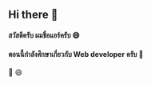 ## Hi there 👋
#### สวัสดีครับ ผมชื่อแอร์ครับ 😄
#### ตอนนี้กำลังศึกษาเกี่ยวกับ Web developer ครับ 🔭
🌱 😄

<!--
**airman00002/airman00002** is a ✨ _special_ ✨ repository because its `README.md` (this file) appears on your GitHub profile.

Here are some ideas to get you started:

- 🔭 I’m currently working on ...
- 🌱 I’m currently learning ...
- 👯 I’m looking to collaborate on ...
- 🤔 I’m looking for help with ...
- 💬 Ask me about ...
- 📫 How to reach me: ...
- 😄 Pronouns: ...
- ⚡ Fun fact: ...
-->
